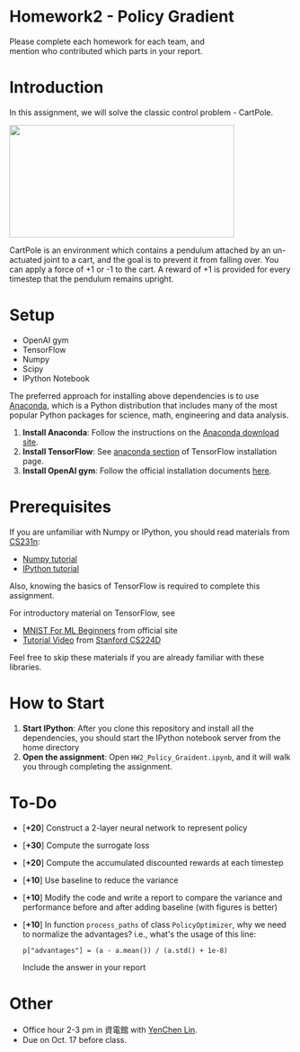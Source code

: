 # Homework2 - Policy Gradient 
Please complete each homework for each team, and <br>
mention who contributed which parts in your report.

# Introduction
In this assignment, we will solve the classic control problem - CartPole.

<img src="https://cloud.githubusercontent.com/assets/7057863/19025154/dd94466c-8946-11e6-977f-2db4ce478cf3.gif" width="400" height="200" />

CartPole is an environment which contains a pendulum attached by an un-actuated joint to a cart, 
and the goal is to prevent it from falling over. You can apply a force of +1 or -1 to the cart.
A reward of +1 is provided for every timestep that the pendulum remains upright.

# Setup
* OpenAI gym
* TensorFlow
* Numpy 
* Scipy
* IPython Notebook

The preferred approach for installing above dependencies is to use [Anaconda](https://www.continuum.io/downloads), which is a Python distribution that includes many of the most popular Python packages for science, math, engineering and data analysis.

1. **Install Anaconda**: Follow the instructions on the [Anaconda download site](https://www.continuum.io/downloads).
2. **Install TensorFlow**: See [anaconda section](https://www.tensorflow.org/versions/r0.11/get_started/os_setup.html#anaconda-installation) of TensorFlow installation page.
3. **Install OpenAI gym**: Follow the official installation documents [here](https://gym.openai.com/docs).

# Prerequisites
If you are unfamiliar with Numpy or IPython, you should read materials from [CS231n](http://cs231n.github.io/):
* [Numpy tutorial](http://cs231n.github.io/python-numpy-tutorial/)
* [IPython tutorial](http://cs231n.github.io/ipython-tutorial/) 

Also, knowing the basics of TensorFlow is required to complete this assignment.

For introductory material on TensorFlow, see
* [MNIST For ML Beginners](https://www.tensorflow.org/versions/r0.11/tutorials/mnist/beginners/index.html) from official site
* [Tutorial Video](https://www.youtube.com/watch?v=l6K-MFgIEjc&t=3334s) from [Stanford CS224D](http://cs224d.stanford.edu/syllabus.html)

Feel free to skip these materials if you are already familiar with these libraries.

# How to Start
1. **Start IPython**: After you clone this repository and install all the dependencies, you should start the IPython notebook server from the home directory
2. **Open the assignment**: Open ``HW2_Policy_Graident.ipynb``, and it will walk you through completing the assignment.

# To-Do
* [**+20**] Construct a 2-layer neural network to represent policy
* [**+30**] Compute the surrogate loss
* [**+20**] Compute the accumulated discounted rewards at each timestep
* [**+10**] Use baseline to reduce the variance
* [**+10**] Modify the code and write a report to compare the variance and performance before and after adding baseline (with figures is better)
* [**+10**] In function `process_paths` of class `PolicyOptimizer`, why we need to normalize the advantages?
  i.e., what's the usage of this line: 
  
  `p["advantages"] = (a - a.mean()) / (a.std() + 1e-8)`
  
  Include the answer in your report

# Other
* Office hour 2-3 pm in 資電館 with [YenChen Lin](www.yclin.me).
* Due on Oct. 17 before class.


